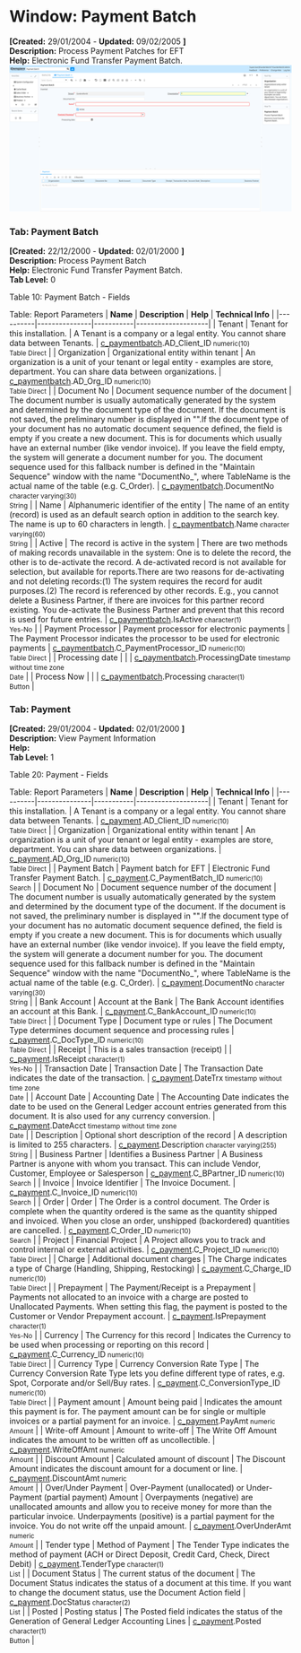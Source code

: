 # Window: Payment Batch

**[Created:** 29/01/2004 - **Updated:** 09/02/2005 **]**  
**Description:** Process Payment Patches for EFT  
**Help:** Electronic Fund Transfer Payment Batch.  
![](/img/docs/manual/PaymentBatch-Window_iDempiere_v12.0.0.png)

### Tab: Payment Batch

**[Created:** 22/12/2000 - **Updated:** 02/01/2000 **]**   
**Description:** Process Payment Batch  
**Help:** Electronic Fund Transfer Payment Batch.  
**Tab Level:** 0

Table 10: Payment Batch - Fields 

Table: Report Parameters
| **Name** | **Description** | **Help** | **Technical Info** |
|----------|---------------|-----------|--------------------|
| Tenant | Tenant for this installation. | A Tenant is a company or a legal entity. You cannot share data between Tenants. | [c_paymentbatch](https://idempiere-schemaspy.muriloht.com/adempiere/tables/c_paymentbatch.html).AD_Client_ID<small> numeric(10) <br/> Table Direct</small> | 
| Organization | Organizational entity within tenant | An organization is a unit of your tenant or legal entity - examples are store, department. You can share data between organizations. | [c_paymentbatch](https://idempiere-schemaspy.muriloht.com/adempiere/tables/c_paymentbatch.html).AD_Org_ID<small> numeric(10) <br/> Table Direct</small> | 
| Document No | Document sequence number of the document | The document number is usually automatically generated by the system and determined by the document type of the document. If the document is not saved, the preliminary number is displayed in &quot;&quot;.If the document type of your document has no automatic document sequence defined, the field is empty if you create a new document. This is for documents which usually have an external number (like vendor invoice).  If you leave the field empty, the system will generate a document number for you. The document sequence used for this fallback number is defined in the &quot;Maintain Sequence&quot; window with the name &quot;DocumentNo_&quot;, where TableName is the actual name of the table (e.g. C_Order). | [c_paymentbatch](https://idempiere-schemaspy.muriloht.com/adempiere/tables/c_paymentbatch.html).DocumentNo<small> character varying(30) <br/> String</small> | 
| Name | Alphanumeric identifier of the entity | The name of an entity (record) is used as an default search option in addition to the search key. The name is up to 60 characters in length. | [c_paymentbatch](https://idempiere-schemaspy.muriloht.com/adempiere/tables/c_paymentbatch.html).Name<small> character varying(60) <br/> String</small> | 
| Active | The record is active in the system | There are two methods of making records unavailable in the system: One is to delete the record, the other is to de-activate the record. A de-activated record is not available for selection, but available for reports.There are two reasons for de-activating and not deleting records:(1) The system requires the record for audit purposes.(2) The record is referenced by other records. E.g., you cannot delete a Business Partner, if there are invoices for this partner record existing. You de-activate the Business Partner and prevent that this record is used for future entries. | [c_paymentbatch](https://idempiere-schemaspy.muriloht.com/adempiere/tables/c_paymentbatch.html).IsActive<small> character(1) <br/> Yes-No</small> | 
| Payment Processor | Payment processor for electronic payments | The Payment Processor indicates the processor to be used for electronic payments | [c_paymentbatch](https://idempiere-schemaspy.muriloht.com/adempiere/tables/c_paymentbatch.html).C_PaymentProcessor_ID<small> numeric(10) <br/> Table Direct</small> | 
| Processing date |  |  | [c_paymentbatch](https://idempiere-schemaspy.muriloht.com/adempiere/tables/c_paymentbatch.html).ProcessingDate<small> timestamp without time zone <br/> Date</small> | 
| Process Now |  |  | [c_paymentbatch](https://idempiere-schemaspy.muriloht.com/adempiere/tables/c_paymentbatch.html).Processing<small> character(1) <br/> Button</small> | 


### Tab: Payment

**[Created:** 29/01/2004 - **Updated:** 02/01/2000 **]**   
**Description:** View Payment Information  
**Help:**   
**Tab Level:** 1

Table 20: Payment - Fields 

Table: Report Parameters
| **Name** | **Description** | **Help** | **Technical Info** |
|----------|---------------|-----------|--------------------|
| Tenant | Tenant for this installation. | A Tenant is a company or a legal entity. You cannot share data between Tenants. | [c_payment](https://idempiere-schemaspy.muriloht.com/adempiere/tables/c_payment.html).AD_Client_ID<small> numeric(10) <br/> Table Direct</small> | 
| Organization | Organizational entity within tenant | An organization is a unit of your tenant or legal entity - examples are store, department. You can share data between organizations. | [c_payment](https://idempiere-schemaspy.muriloht.com/adempiere/tables/c_payment.html).AD_Org_ID<small> numeric(10) <br/> Table Direct</small> | 
| Payment Batch | Payment batch for EFT | Electronic Fund Transfer Payment Batch. | [c_payment](https://idempiere-schemaspy.muriloht.com/adempiere/tables/c_payment.html).C_PaymentBatch_ID<small> numeric(10) <br/> Search</small> | 
| Document No | Document sequence number of the document | The document number is usually automatically generated by the system and determined by the document type of the document. If the document is not saved, the preliminary number is displayed in &quot;&quot;.If the document type of your document has no automatic document sequence defined, the field is empty if you create a new document. This is for documents which usually have an external number (like vendor invoice).  If you leave the field empty, the system will generate a document number for you. The document sequence used for this fallback number is defined in the &quot;Maintain Sequence&quot; window with the name &quot;DocumentNo_&quot;, where TableName is the actual name of the table (e.g. C_Order). | [c_payment](https://idempiere-schemaspy.muriloht.com/adempiere/tables/c_payment.html).DocumentNo<small> character varying(30) <br/> String</small> | 
| Bank Account | Account at the Bank | The Bank Account identifies an account at this Bank. | [c_payment](https://idempiere-schemaspy.muriloht.com/adempiere/tables/c_payment.html).C_BankAccount_ID<small> numeric(10) <br/> Table Direct</small> | 
| Document Type | Document type or rules | The Document Type determines document sequence and processing rules | [c_payment](https://idempiere-schemaspy.muriloht.com/adempiere/tables/c_payment.html).C_DocType_ID<small> numeric(10) <br/> Table Direct</small> | 
| Receipt | This is a sales transaction (receipt) |  | [c_payment](https://idempiere-schemaspy.muriloht.com/adempiere/tables/c_payment.html).IsReceipt<small> character(1) <br/> Yes-No</small> | 
| Transaction Date | Transaction Date | The Transaction Date indicates the date of the transaction. | [c_payment](https://idempiere-schemaspy.muriloht.com/adempiere/tables/c_payment.html).DateTrx<small> timestamp without time zone <br/> Date</small> | 
| Account Date | Accounting Date | The Accounting Date indicates the date to be used on the General Ledger account entries generated from this document. It is also used for any currency conversion. | [c_payment](https://idempiere-schemaspy.muriloht.com/adempiere/tables/c_payment.html).DateAcct<small> timestamp without time zone <br/> Date</small> | 
| Description | Optional short description of the record | A description is limited to 255 characters. | [c_payment](https://idempiere-schemaspy.muriloht.com/adempiere/tables/c_payment.html).Description<small> character varying(255) <br/> String</small> | 
| Business Partner | Identifies a Business Partner | A Business Partner is anyone with whom you transact.  This can include Vendor, Customer, Employee or Salesperson | [c_payment](https://idempiere-schemaspy.muriloht.com/adempiere/tables/c_payment.html).C_BPartner_ID<small> numeric(10) <br/> Search</small> | 
| Invoice | Invoice Identifier | The Invoice Document. | [c_payment](https://idempiere-schemaspy.muriloht.com/adempiere/tables/c_payment.html).C_Invoice_ID<small> numeric(10) <br/> Search</small> | 
| Order | Order | The Order is a control document.  The  Order is complete when the quantity ordered is the same as the quantity shipped and invoiced.  When you close an order, unshipped (backordered) quantities are cancelled. | [c_payment](https://idempiere-schemaspy.muriloht.com/adempiere/tables/c_payment.html).C_Order_ID<small> numeric(10) <br/> Search</small> | 
| Project | Financial Project | A Project allows you to track and control internal or external activities. | [c_payment](https://idempiere-schemaspy.muriloht.com/adempiere/tables/c_payment.html).C_Project_ID<small> numeric(10) <br/> Table Direct</small> | 
| Charge | Additional document charges | The Charge indicates a type of Charge (Handling, Shipping, Restocking) | [c_payment](https://idempiere-schemaspy.muriloht.com/adempiere/tables/c_payment.html).C_Charge_ID<small> numeric(10) <br/> Table Direct</small> | 
| Prepayment | The Payment/Receipt is a Prepayment | Payments not allocated to an invoice with a charge are posted to Unallocated Payments. When setting this flag, the payment is posted to the Customer or Vendor Prepayment account. | [c_payment](https://idempiere-schemaspy.muriloht.com/adempiere/tables/c_payment.html).IsPrepayment<small> character(1) <br/> Yes-No</small> | 
| Currency | The Currency for this record | Indicates the Currency to be used when processing or reporting on this record | [c_payment](https://idempiere-schemaspy.muriloht.com/adempiere/tables/c_payment.html).C_Currency_ID<small> numeric(10) <br/> Table Direct</small> | 
| Currency Type | Currency Conversion Rate Type | The Currency Conversion Rate Type lets you define different type of rates, e.g. Spot, Corporate and/or Sell/Buy rates. | [c_payment](https://idempiere-schemaspy.muriloht.com/adempiere/tables/c_payment.html).C_ConversionType_ID<small> numeric(10) <br/> Table Direct</small> | 
| Payment amount | Amount being paid | Indicates the amount this payment is for.  The payment amount can be for single or multiple invoices or a partial payment for an invoice. | [c_payment](https://idempiere-schemaspy.muriloht.com/adempiere/tables/c_payment.html).PayAmt<small> numeric <br/> Amount</small> | 
| Write-off Amount | Amount to write-off | The Write Off Amount indicates the amount to be written off as uncollectible. | [c_payment](https://idempiere-schemaspy.muriloht.com/adempiere/tables/c_payment.html).WriteOffAmt<small> numeric <br/> Amount</small> | 
| Discount Amount | Calculated amount of discount | The Discount Amount indicates the discount amount for a document or line. | [c_payment](https://idempiere-schemaspy.muriloht.com/adempiere/tables/c_payment.html).DiscountAmt<small> numeric <br/> Amount</small> | 
| Over/Under Payment | Over-Payment (unallocated) or Under-Payment (partial payment) Amount | Overpayments (negative) are unallocated amounts and allow you to receive money for more than the particular invoice. Underpayments (positive) is a partial payment for the invoice. You do not write off the unpaid amount. | [c_payment](https://idempiere-schemaspy.muriloht.com/adempiere/tables/c_payment.html).OverUnderAmt<small> numeric <br/> Amount</small> | 
| Tender type | Method of Payment | The Tender Type indicates the method of payment (ACH or Direct Deposit, Credit Card, Check, Direct Debit) | [c_payment](https://idempiere-schemaspy.muriloht.com/adempiere/tables/c_payment.html).TenderType<small> character(1) <br/> List</small> | 
| Document Status | The current status of the document | The Document Status indicates the status of a document at this time.  If you want to change the document status, use the Document Action field | [c_payment](https://idempiere-schemaspy.muriloht.com/adempiere/tables/c_payment.html).DocStatus<small> character(2) <br/> List</small> | 
| Posted | Posting status | The Posted field indicates the status of the Generation of General Ledger Accounting Lines | [c_payment](https://idempiere-schemaspy.muriloht.com/adempiere/tables/c_payment.html).Posted<small> character(1) <br/> Button</small> | 


